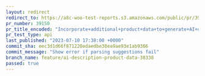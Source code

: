 ```yaml
---
layout: redirect
redirect_to: https://a8c-woo-test-reports.s3.amazonaws.com/public/pr/39150/api/index.html
pr_number: 39150
pr_title_encoded: "Incorporate+additional+product+data+to+generate+AI+description"
pr_test_type: api
last_published: "2023-07-10 17:38:00 +0000"
commit_sha: eec3d1d66f871220edaedbe38ea9ae93e1ab9366
commit_message: "Show error if parsing suggestions fail"
branch_name: feature/ai-description-product-data-38338
passed: true
---
```

